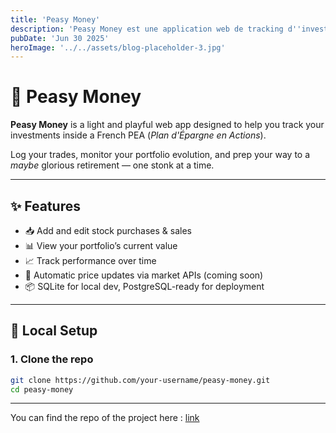 ```yaml
---
title: 'Peasy Money'
description: 'Peasy Money est une application web de tracking d''investissement'
pubDate: 'Jun 30 2025'
heroImage: '../../assets/blog-placeholder-3.jpg'
---
```


# 🥜 Peasy Money

**Peasy Money** is a light and playful web app designed to help you track your investments inside a French PEA (*Plan d'Épargne en Actions*).

Log your trades, monitor your portfolio evolution, and prep your way to a *maybe* glorious retirement — one stonk at a time.

---

## ✨ Features

- 📥 Add and edit stock purchases & sales
- 📊 View your portfolio’s current value
- 📈 Track performance over time
- 🔎 Automatic price updates via market APIs (coming soon)
- 📦 SQLite for local dev, PostgreSQL-ready for deployment

---

## 🚀 Local Setup

### 1. Clone the repo

```bash
git clone https://github.com/your-username/peasy-money.git
cd peasy-money
```
---

You can find the repo of the project here : [link](https://github.com/Fmaxv60/peasy-money)
